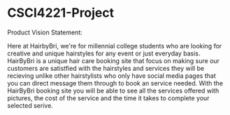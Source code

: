 # CSCI4221-Project
Product Vision Statement:

Here at HairbyBri, we're for millennial college students who are looking for creative and unique hairstyles for any event or just everyday basis. HairByBri is a unique hair care booking site that focus on making sure our customers are satistfied with the hairstyles and services they will be recieving unlike other hairstylists who only have social media pages that you can direct message them through to book an service needed. With the HairByBri booking site you will be able to see all the services offered with pictures, the cost of the service and the time it takes to complete your selected serive.
